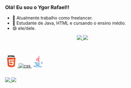 ### Olá! Eu sou o Ygor Rafael!!

- 🔭 Atualmente trabalho como freelancer.
- 🌱 Estudante de Java, HTML e cursando o ensino médio.
- 😄 ele/dele.
 
 <div align="center">
  <a href="https://github.com/YgorRafael12">
  <img height="180em" src="https://github-readme-stats.vercel.app/api?username=YgorRafael12&show_icons=true&theme=dracula&include_all_commits=true&count_private=true"/>
  <img height="180em" src="https://github-readme-stats.vercel.app/api/top-langs/?username=YgorRafael12&layout=compact&langs_count=7&theme=dracula"/>
</div>

 ##
 
<div style="display: inline_block"><br>
 <img src="https://raw.githubusercontent.com/devicons/devicon/master/icons/html5/html5-original-wordmark.svg" alt="html5" width="40" height="40"/>
 <img src="https://cdn.jsdelivr.net/gh/devicons/devicon/icons/css3/css3-original-wordmark.svg" alt="css" width="40" height="40">
 <img src="https://raw.githubusercontent.com/devicons/devicon/master/icons/java/java-original.svg" alt="java" width="40" height="40"/>
 </div>
 
 ##
 
 <div>
   <a href="https://www.linkedin.com/in/ygor-rafael-533bb2247/" target="_blank"> <img src="https://img.shields.io/badge/LinkedIn-0077B5?style=for-the-badge&logo=linkedin&logoColor=white alt=LinkedIn">
  <a href="YgorRafaelOficial@protonmail.com" target="_blank"> <img src="https://img.shields.io/badge/ProtonMail-8B89CC?style=for-the-badge&logo=protonmail&logoColor=white  alt="ProtonMail">
 </div>
